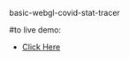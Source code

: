 basic-webgl-covid-stat-tracer

#to live demo:
 - [Click Here](https://eneskarali.github.io/basic-webgl-covid-stat-tracer/index.html)

